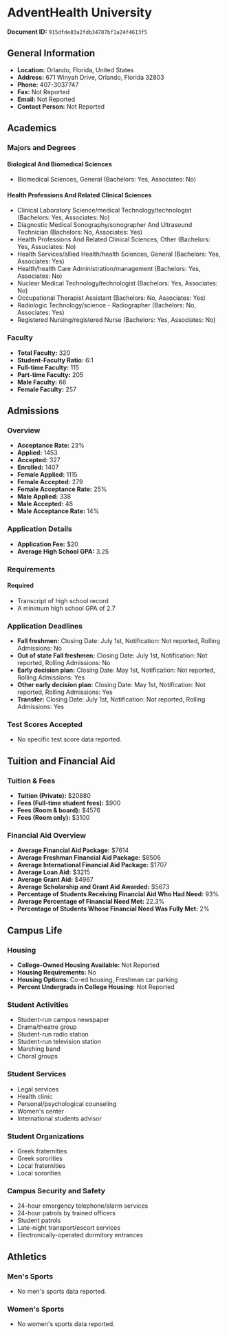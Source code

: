 # AdventHealth University

**Document ID:** `915dfde83a2fdb34787bf1a24f4613f5`

## General Information

- **Location:** Orlando, Florida, United States
- **Address:** 671 Winyah Drive, Orlando, Florida 32803
- **Phone:** 407-3037747
- **Fax:** Not Reported
- **Email:** Not Reported
- **Contact Person:** Not Reported

## Academics

### Majors and Degrees

#### Biological And Biomedical Sciences

- Biomedical Sciences, General (Bachelors: Yes, Associates: No)

#### Health Professions And Related Clinical Sciences

- Clinical Laboratory Science/medical Technology/technologist (Bachelors: Yes, Associates: No)
- Diagnostic Medical Sonography/sonographer And Ultrasound Technician (Bachelors: No, Associates: Yes)
- Health Professions And Related Clinical Sciences, Other (Bachelors: Yes, Associates: No)
- Health Services/allied Health/health Sciences, General (Bachelors: Yes, Associates: Yes)
- Health/health Care Administration/management (Bachelors: Yes, Associates: No)
- Nuclear Medical Technology/technologist (Bachelors: Yes, Associates: No)
- Occupational Therapist Assistant (Bachelors: No, Associates: Yes)
- Radiologic Technology/science - Radiographer (Bachelors: No, Associates: Yes)
- Registered Nursing/registered Nurse (Bachelors: Yes, Associates: No)

### Faculty

- **Total Faculty:** 320
- **Student-Faculty Ratio:** 6:1
- **Full-time Faculty:** 115
- **Part-time Faculty:** 205
- **Male Faculty:** 66
- **Female Faculty:** 257

## Admissions

### Overview

- **Acceptance Rate:** 23%
- **Applied:** 1453
- **Accepted:** 327
- **Enrolled:** 1407
- **Female Applied:** 1115
- **Female Accepted:** 279
- **Female Acceptance Rate:** 25%
- **Male Applied:** 338
- **Male Accepted:** 48
- **Male Acceptance Rate:** 14%

### Application Details

- **Application Fee:** $20
- **Average High School GPA:** 3.25

### Requirements

#### Required

- Transcript of high school record
- A minimum high school GPA of 2.7

### Application Deadlines

- **Fall freshmen:** Closing Date: July 1st, Notification: Not reported, Rolling Admissions: No
- **Out of state Fall freshmen:** Closing Date: July 1st, Notification: Not reported, Rolling Admissions: No
- **Early decision plan:** Closing Date: May 1st, Notification: Not reported, Rolling Admissions: Yes
- **Other early decision plan:** Closing Date: May 1st, Notification: Not reported, Rolling Admissions: Yes
- **Transfer:** Closing Date: July 1st, Notification: Not reported, Rolling Admissions: Yes

### Test Scores Accepted

- No specific test score data reported.

## Tuition and Financial Aid

### Tuition & Fees

- **Tuition (Private):** $20880
- **Fees (Full-time student fees):** $900
- **Fees (Room & board):** $4576
- **Fees (Room only):** $3100

### Financial Aid Overview

- **Average Financial Aid Package:** $7614
- **Average Freshman Financial Aid Package:** $8506
- **Average International Financial Aid Package:** $1707
- **Average Loan Aid:** $3215
- **Average Grant Aid:** $4967
- **Average Scholarship and Grant Aid Awarded:** $5673
- **Percentage of Students Receiving Financial Aid Who Had Need:** 93%
- **Average Percentage of Financial Need Met:** 22.3%
- **Percentage of Students Whose Financial Need Was Fully Met:** 2%

## Campus Life

### Housing

- **College-Owned Housing Available:** Not Reported
- **Housing Requirements:** No
- **Housing Options:** Co-ed housing, Freshman car parking
- **Percent Undergrads in College Housing:** Not Reported

### Student Activities

- Student-run campus newspaper
- Drama/theatre group
- Student-run radio station
- Student-run television station
- Marching band
- Choral groups

### Student Services

- Legal services
- Health clinic
- Personal/psychological counseling
- Women's center
- International students advisor

### Student Organizations

- Greek fraternities
- Greek sororities
- Local fraternities
- Local sororities

### Campus Security and Safety

- 24-hour emergency telephone/alarm services
- 24-hour patrols by trained officers
- Student patrols
- Late-night transport/escort services
- Electronically-operated dormitory entrances

## Athletics

### Men's Sports

- No men's sports data reported.

### Women's Sports

- No women's sports data reported.

